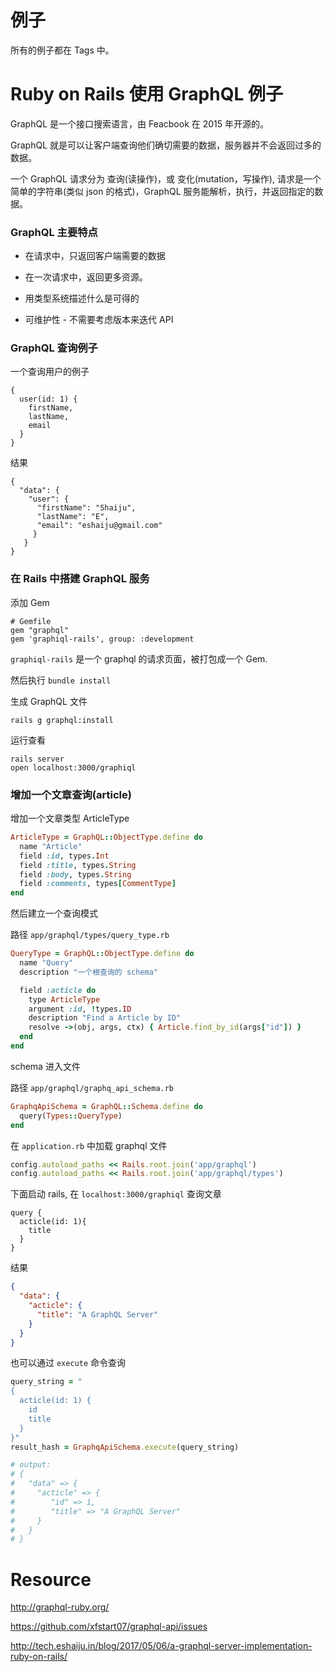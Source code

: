 # 例子

所有的例子都在 Tags 中。


# Ruby on Rails 使用 GraphQL 例子

GraphQL 是一个接口搜索语言，由 Feacbook 在 2015 年开源的。


GraphQL 就是可以让客户端查询他们确切需要的数据，服务器并不会返回过多的数据。

一个 GraphQL 请求分为 查询(读操作)，或 变化(mutation，写操作), 请求是一个简单的字符串(类似 json 的格式)，GraphQL 服务能解析，执行，并返回指定的数据。

### GraphQL 主要特点

* 在请求中，只返回客户端需要的数据

* 在一次请求中，返回更多资源。

* 用类型系统描述什么是可得的

* 可维护性 -  不需要考虑版本来迭代 API

### GraphQL 查询例子

一个查询用户的例子

```
{
  user(id: 1) {
    firstName,
    lastName,
    email
  }
}
```

结果

```
{
  "data": {
    "user": {
      "firstName": "Shaiju",
      "lastName": "E",
      "email": "eshaiju@gmail.com"
     }
   }
}
```

### 在 Rails 中搭建 GraphQL 服务

添加 Gem

```
# Gemfile
gem "graphql"
gem 'graphiql-rails', group: :development
```

`graphiql-rails` 是一个 graphql 的请求页面，被打包成一个 Gem.

然后执行 `bundle install`

生成 GraphQL 文件

    rails g graphql:install
    
运行查看

    rails server
    open localhost:3000/graphiql
    
### 增加一个文章查询(article)

增加一个文章类型 ArticleType

```ruby
ArticleType = GraphQL::ObjectType.define do
  name "Article"
  field :id, types.Int
  field :title, types.String
  field :body, types.String
  field :comments, types[CommentType]
end
```

然后建立一个查询模式

路径 `app/graphql/types/query_type.rb`

```ruby
QueryType = GraphQL::ObjectType.define do
  name "Query"
  description "一个根查询的 schema"

  field :acticle do
    type ArticleType
    argument :id, !types.ID
    description "Find a Article by ID"
    resolve ->(obj, args, ctx) { Article.find_by_id(args["id"]) }
  end
end
```

schema 进入文件

路径 `app/graphql/graphq_api_schema.rb`

```ruby
GraphqApiSchema = GraphQL::Schema.define do
  query(Types::QueryType)
end
```

在 `application.rb` 中加载 graphql 文件

```ruby
config.autoload_paths << Rails.root.join('app/graphql')
config.autoload_paths << Rails.root.join('app/graphql/types')
```

下面启动 rails, 在 `localhost:3000/graphiql` 查询文章

```
query {
  acticle(id: 1){
    title
  }
}
```

结果

```json
{
  "data": {
    "acticle": {
      "title": "A GraphQL Server"
    }
  }
}
```

也可以通过 `execute` 命令查询

```ruby
query_string = "
{
  acticle(id: 1) {
    id
    title
  }
}"
result_hash = GraphqApiSchema.execute(query_string)

# output:
# {
#   "data" => {
#     "acticle" => {
#        "id" => 1,
#        "title" => "A GraphQL Server"
#     }
#   }
# }
```

# Resource

http://graphql-ruby.org/

https://github.com/xfstart07/graphql-api/issues

http://tech.eshaiju.in/blog/2017/05/06/a-graphql-server-implementation-ruby-on-rails/
